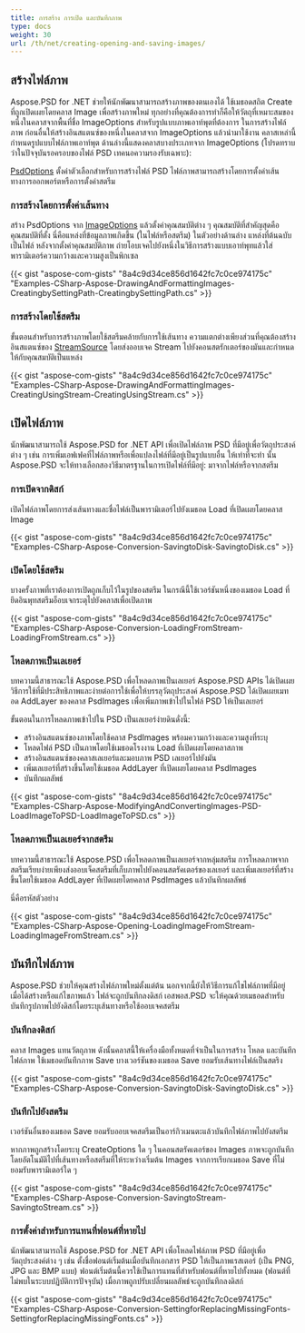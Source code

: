 ```yaml
---
title: การสร้าง การเปิด และบันทึกภาพ
type: docs
weight: 30
url: /th/net/creating-opening-and-saving-images/
---
```


## **สร้างไฟล์ภาพ**
Aspose.PSD for .NET ช่วยให้นักพัฒนาสามารถสร้างภาพของตนเองได้ ใช้เมธอดสถิต Create ที่ถูกเปิดเผยโดยคลาส Image เพื่อสร้างภาพใหม่ ทุกอย่างที่คุณต้องการทำก็คือให้วัตถุที่เหมาะสมของหนึ่งในคลาสจากพื้นที่ชื่อ ImageOptions สำหรับรูปแบบภาพเอาท์พุตที่ต้องการ ในการสร้างไฟล์ภาพ ก่อนอื่นให้สร้างอินสแตนซ์ของหนึ่งในคลาสจาก ImageOptions แล้วนำมาใช้งาน คลาสเหล่านี้กำหนดรูปแบบไฟล์ภาพเอาท์พุต ด้านล่างนี้แสดงคลาสบางประเภทจาก ImageOptions (โปรดทราบว่าในปัจจุบันรอครอบของไฟล์ PSD เทคนอความรองรับเฉพาะ):

[PsdOptions](https://reference.aspose.com/psd/net/aspose.psd.imageoptions/psdoptions) ตั้งค่าตัวเลือกสำหรับการสร้างไฟล์ PSD ไฟล์ภาพสามารถสร้างโดยการตั้งค่าเส้นทางการออกพอร์ตหรือการตั้งค่าสตรีม
### **การสร้างโดยการตั้งค่าเส้นทาง**
สร้าง PsdOptions จาก [ImageOptions](https://reference.aspose.com/psd/net/aspose.psd.imageoptions) แล้วตั้งค่าคุณสมบัติต่าง ๆ คุณสมบัติที่สําคัญสุดคือคุณสมบัติที่ตั้ง นี่คือแหล่งที่ข้อมูลภาพเกิดขึ้น (ในไฟล์หรือสตรีม) ในตัวอย่างด้านล่าง แหล่งที่ต้นฉบับเป็นไฟล์ หลังจากตั้งค่าคุณสมบัติภาพ ถ่ายโอบเจคไปยังหนึ่งในวิธีการสร้างแบบเอาท์พุทแล้วใส่พารามิเตอร์ความกว้างและความสูงเป็นพิกเซล


{{< gist "aspose-com-gists" "8a4c9d34ce856d1642fc7c0ce974175c" "Examples-CSharp-Aspose-DrawingAndFormattingImages-CreatingbySettingPath-CreatingbySettingPath.cs" >}}
### **การสร้างโดยใช้สตรีม**
ขั้นตอนสําหรับการสร้างภาพโดยใช้สตรีมคล้ายกับการใช้เส้นทาง ความแตกต่างเพียงส่วนที่คุณต้องสร้างอินสแตนซ์ของ [StreamSource](https://reference.aspose.com/psd/net/aspose.psd.sources/streamsource) โดยส่งออบเจค Stream ไปยังคอนสตรักเตอร์ของมันและกำหนดให้กับคุณสมบัติเป็นแหล่ง


{{< gist "aspose-com-gists" "8a4c9d34ce856d1642fc7c0ce974175c" "Examples-CSharp-Aspose-DrawingAndFormattingImages-CreatingUsingStream-CreatingUsingStream.cs" >}}
## **เปิดไฟล์ภาพ**
นักพัฒนาสามารถใช้ Aspose.PSD for .NET API เพื่อเปิดไฟล์ภาพ PSD ที่มีอยู่เพื่อวัตถุประสงค์ต่าง ๆ เช่น การเพิ่มเอฟเฟคที่ไฟล์ภาพหรือเพื่อแปลงไฟล์ที่มีอยู่เป็นรูปแบบอื่น ให้เท่าที่จะทำ นั้น Aspose.PSD จะให้ทางเลือกสองวิธีมาตรฐานในการเปิดไฟล์ที่มีอยู่: มาจากไฟล์หรือจากสตรีม
### **การเปิดจากดิสก์**
เปิดไฟล์ภาพโดยการส่งเส้นทางและชื่อไฟล์เป็นพารามิเตอร์ไปยังเมธอด Load ที่เปิดเผยโดยคลาส Image


{{< gist "aspose-com-gists" "8a4c9d34ce856d1642fc7c0ce974175c" "Examples-CSharp-Aspose-Conversion-SavingtoDisk-SavingtoDisk.cs" >}}
### **เปิดโดยใช้สตรีม**
บางครั้งภาพที่เราต้องการเปิดถูกเก็บไว้ในรูปของสตรีม ในกรณีนี้ใช้เวอร์ชันหนึ่งของเมธอด Load ที่ยึดอินพุทสตรีมอ็อบเจกระตุไปยังคลาสเพื่อเปิดภาพ


{{< gist "aspose-com-gists" "8a4c9d34ce856d1642fc7c0ce974175c" "Examples-CSharp-Aspose-Conversion-LoadingFromStream-LoadingFromStream.cs" >}}
### **โหลดภาพเป็นเลเยอร์**
บทความนี้สาธารณะใช้ Aspose.PSD เพื่อโหลดภาพเป็นเลเยอร์ Aspose.PSD APIs ได้เปิดเผยวิธีการใช้ที่มีประสิทธิภาพและง่ายต่อการใช้เพื่อให้บรรลุวัตถุประสงค์  Aspose.PSD ได้เปิดเผยเมทอด AddLayer ของคลาส PsdImages เพื่อเพิ่มภาพเข้าไปในไฟล์ PSD ให้เป็นเลเยอร์

ขั้นตอนในการโหลดภาพเข้าไปใน PSD เป็นเลเยอร์ง่ายดินดั่งนี้:

- สร้างอินสแตนซ์ของภาพโดยใช้คลาส PsdImages พร้อมความกว้างและความสูงที่ระบุ
- โหลดไฟล์ PSD เป็นภาพโดยใช้เมธอดโรงงาน Load ที่เปิดเผยโดยคลาสภาพ
- สร้างอินสแตนซ์ของคลาสเลเยอร์และมอบภาพ PSD เลเยอร์ไปยังมัน
- เพิ่มเลเยอร์ที่สร้างขึ้นโดยใช้เมธอด AddLayer ที่เปิดเผยโดยคลาส PsdImages
- บันทึกผลลัพธ์


{{< gist "aspose-com-gists" "8a4c9d34ce856d1642fc7c0ce974175c" "Examples-CSharp-Aspose-ModifyingAndConvertingImages-PSD-LoadImageToPSD-LoadImageToPSD.cs" >}}
### **โหลดภาพเป็นเลเยอร์จากสตรีม**
บทความนี้สาธารณะใช้ Aspose.PSD เพื่อโหลดภาพเป็นเลเยอร์จากหลุ่มสตรีม การโหลดภาพจากสตรีมเรียบง่ายเพียงส่งออบเจ็คสตรีมที่เก็บภาพไปยังคอนสตรัคเตอร์ของเลเยอร์ และเพิ่มเลเยอร์ที่สร้างขึ้นโดยใช้เมธอด AddLayer ที่เปิดเผยโดยคลาส PsdImages แล้วบันทึกผลลัพธ์


นี่คือรหัสตัวอย่าง

{{< gist "aspose-com-gists" "8a4c9d34ce856d1642fc7c0ce974175c" "Examples-CSharp-Aspose-Opening-LoadingImageFromStream-LoadingImageFromStream.cs" >}}
## **บันทึกไฟล์ภาพ**
Aspose.PSD ช่วยให้คุณสร้างไฟล์ภาพใหม่ตั้งแต่ต้น นอกจากนี้ยังให้วิธีการแก้ไขไฟล์ภาพที่มีอยู่ เมื่อได้สร้างหรือแก้ไขภาพแล้ว ไฟล์จะถูกบันทึกลงดิสก์ เอสพอส.PSD จะให้คุณด้วยเมธอดสำหรับบันทึกรูปภาพไปยังดิสก์โดยระบุเส้นทางหรือใช้ออบเจคสตรีม
### **บันทึกลงดิสก์**
คลาส Images แทนวัตถุภาพ ดังนั้นคลาสนี้ให้เครื่องมือทั้งหมดที่จำเป็นในการสร้าง โหลด และบันทึกไฟล์ภาพ ใช้เมธอดบันทึกภาพ Save บางเวอร์ชันของเมธอด Save ยอมรับเส้นทางไฟล์เป็นสตริง


{{< gist "aspose-com-gists" "8a4c9d34ce856d1642fc7c0ce974175c" "Examples-CSharp-Aspose-Conversion-SavingtoDisk-SavingtoDisk.cs" >}}
### **บันทึกไปยังสตรีม**
เวอร์ชันอื่นของเมธอด Save ยอมรับออบเจคสตรีมเป็นอาร์กิวเมนตะแล้วบันทึกไฟล์ภาพไปยังสตรีม

หากภาพถูกสร้างโดยระบุ CreateOptions ใด ๆ ในคอนสตรัคเตอร์ของ Images ภาพจะถูกบันทึกโดยอัตโนมัติไปที่เส้นทางหรือสตรีมที่ให้ระหว่างเริ่มต้น Images จากการเรียกเมธอด Save ที่ไม่ยอมรับพารามิเตอร์ใด ๆ


{{< gist "aspose-com-gists" "8a4c9d34ce856d1642fc7c0ce974175c" "Examples-CSharp-Aspose-Conversion-SavingtoStream-SavingtoStream.cs" >}}
### **การตั้งค่าสำหรับการแทนที่ฟอนต์ที่หายไป**
นักพัฒนาสามารถใช้ Aspose.PSD for .NET API เพื่อโหลดไฟล์ภาพ PSD ที่มีอยู่เพื่อวัตถุประสงค์ต่าง ๆ เช่น ตั้งชื่อฟอนต์เริ่มต้นเมื่อบันทึกเอกสาร PSD ให้เป็นภาพเรสเตอร์ (เป็น PNG, JPG และ BMP แบบ) ฟอนต์เริ่มต้นนี้ควรใช้เป็นการแทนที่สำหรับฟอนต์ที่หายไปทั้งหมด (ฟอนต์ที่ไม่พบในระบบปฏิบัติการปัจจุบัน) เมื่อภาพถูกปรับเปลี่ยนผลลัพธ์จะถูกบันทึกลงดิสก์


{{< gist "aspose-com-gists" "8a4c9d34ce856d1642fc7c0ce974175c" "Examples-CSharp-Aspose-Conversion-SettingforReplacingMissingFonts-SettingforReplacingMissingFonts.cs" >}}

